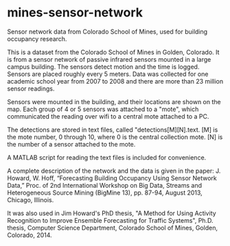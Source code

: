 # mines-sensor-network
Sensor network data from Colorado School of Mines, used for building occupancy research.

This is a dataset from the Colorado School of Mines in Golden, Colorado. It is from a sensor network of passive infrared sensors mounted in a large campus building. The sensors detect motion and the time is logged. Sensors are placed roughly every 5 meters. Data was collected for one academic school year from 2007 to 2008 and there are more than 23 million sensor readings.

Sensors were mounted in the building, and their locations are shown on the map. Each group of 4 or 5 sensors was attached to a "mote", which communicated the reading over wifi to a central mote attached to a PC.

The detections are stored in text files, called "detections[M][N].text. [M] is the mote number, 0 through 10, where 0 is the central collection mote. [N] is the number of a sensor attached to the mote.

A MATLAB script for reading the text files is included for convenience.

A complete description of the network and the data is given in the paper: J. Howard, W. Hoff, “Forecasting Building Occupancy Using Sensor Network Data,” Proc. of 2nd International Workshop on Big Data, Streams and Heterogeneous Source Mining (BigMine 13), pp. 87-94, August 2013, Chicago, Illinois.

It was also used in Jim Howard's PhD thesis, "A Method for Using Activity Recognition to Improve Ensemble Forecasting for Traffic Systems", Ph.D. thesis, Computer Science Department, Colorado School of Mines, Golden, Colorado, 2014.
